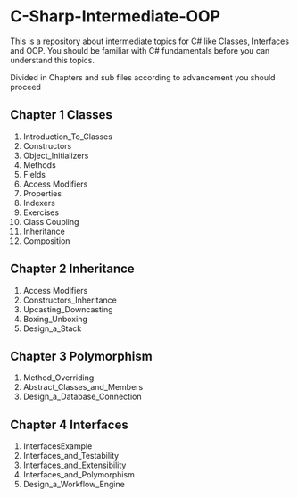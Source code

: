 # C-Sharp-Intermediate-OOP

This is a repository about intermediate topics for C# like Classes, Interfaces and OOP. 
You should be familiar with C# fundamentals before you can understand this topics.

Divided in Chapters and sub files according to advancement you should proceed

## Chapter 1 Classes

1. Introduction_To_Classes
2. Constructors
3. Object_Initializers
4. Methods
5. Fields
6. Access Modifiers
7. Properties
8. Indexers
9. Exercises
10. Class Coupling
11. Inheritance
12. Composition

## Chapter 2 Inheritance

1. Access Modifiers
2. Constructors_Inheritance
3. Upcasting_Downcasting
4. Boxing_Unboxing
5. Design_a_Stack

## Chapter 3 Polymorphism
1. Method_Overriding
2. Abstract_Classes_and_Members
3. Design_a_Database_Connection

## Chapter 4 Interfaces
1. InterfacesExample
2. Interfaces_and_Testability
3. Interfaces_and_Extensibility
4. Interfaces_and_Polymorphism
5. Design_a_Workflow_Engine


